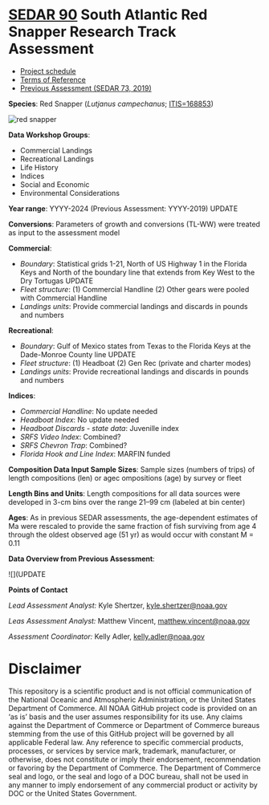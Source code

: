 
# [SEDAR 90](https://sedarweb.org/assessments/sedar-90-south-atlantic-red-snapper/) South Atlantic Red Snapper Research Track Assessment

+ [Project schedule](https://sedarweb.org/documents/sedar-90-south-atlantic-red-snapper-project-schedule-pdf/)
+ [Terms of Reference](https://sedarweb.org/documents/sedar-90-south-atlantic-red-snapper-terms-of-reference-pdf/)
+ [Previous Assessment (SEDAR 73, 2019)](https://sedarweb.org/assessments/sedar-73/)

**Species**:
Red Snapper (*Lutjanus campechanus*; [ITIS=168853](https://www.itis.gov/servlet/SingleRpt/SingleRpt?search_topic=TSN&search_value=168853#null))

![red snapper](https://github.com/user-attachments/assets/a57c0f7e-d709-4730-9335-ce5381062f02)

**Data Workshop Groups**:
  + Commercial Landings
  + Recreational Landings
  + Life History
  + Indices
  + Social and Economic
  + Environmental Considerations

**Year range**: YYYY-2024 (Previous Assessment: YYYY-2019) UPDATE

**Conversions**: Parameters of growth and conversions (TL-WW) were treated as input to the assessment model

**Commercial**:  
  + *Boundary*: Statistical grids 1-21, North of US Highway 1 in the Florida Keys and North of the boundary line that extends from Key West to the Dry Tortugas UPDATE
  + *Fleet structure*: (1) Commercial Handline (2) Other gears were pooled with Commercial Handline
  + *Landings units*: Provide commercial landings and discards in pounds and numbers

**Recreational**:  
  + *Boundary*: Gulf of Mexico states from Texas to the Florida Keys at the Dade-Monroe County line UPDATE
  + *Fleet structure*: (1) Headboat (2) Gen Rec (private and charter modes)
  + *Landings units*: Provide recreational landings and discards in pounds and numbers

**Indices**:  
  + *Commercial Handline*: No update needed
  + *Headboat Index*: No update needed
  + *Headboat Discards - state data*: Juvenille index    
  + *SRFS Video Index*: Combined?
  + *SRFS Chevron Trap*: Combined?
  + *Florida Hook and Line Index*: MARFIN funded


**Composition Data Input Sample Sizes**: Sample sizes (numbers of trips) of length compositions (len) or agec ompositions (age) by survey or fleet

**Length Bins and Units**: Length compositions for all data sources were developed in 3-cm bins over the range 21–99 cm (labeled at bin center)

**Ages**: As in previous SEDAR assessments, the age-dependent estimates of Ma were rescaled to provide the same fraction of fish surviving from age 4 through the oldest observed age (51 yr) as would occur with constant M = 0.11

**Data Overview from Previous Assessment**:

![](UPDATE


**Points of Contact**

*Lead Assessment Analyst:* Kyle Shertzer, kyle.shertzer@noaa.gov

*Leas Assessment Analyst:* Matthew Vincent, matthew.vincent@noaa.gov

*Assessment Coordinator:* Kelly Adler, kelly.adler@noaa.gov

# Disclaimer

This repository is a scientific product and is not official communication of the National Oceanic and Atmospheric Administration, or the United States Department of Commerce. All NOAA GitHub project code is provided on an ‘as is’ basis and the user assumes responsibility for its use. Any claims against the Department of Commerce or Department of Commerce bureaus stemming from the use of this GitHub project will be governed by all applicable Federal law. Any reference to specific commercial products, processes, or services by service mark, trademark, manufacturer, or otherwise, does not constitute or imply their endorsement, recommendation or favoring by the Department of Commerce. The Department of Commerce seal and logo, or the seal and logo of a DOC bureau, shall not be used in any manner to imply endorsement of any commercial product or activity by DOC or the United States Government.
